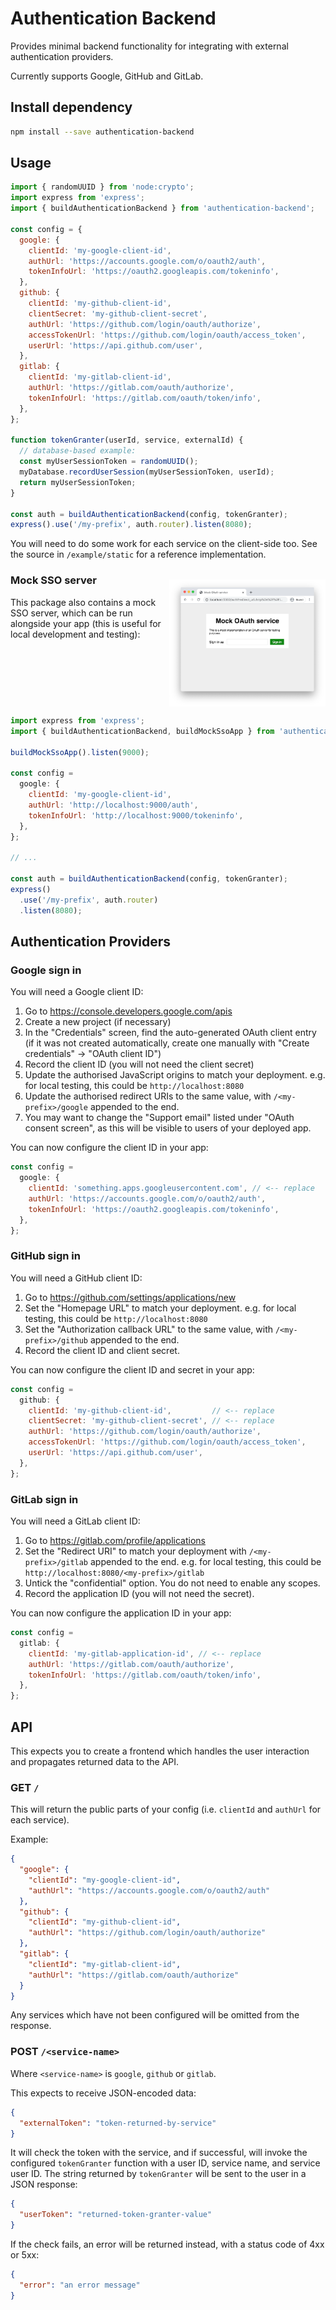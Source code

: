 # Authentication Backend

Provides minimal backend functionality for integrating with external
authentication providers.

Currently supports Google, GitHub and GitLab.

## Install dependency

```bash
npm install --save authentication-backend
```

## Usage

```javascript
import { randomUUID } from 'node:crypto';
import express from 'express';
import { buildAuthenticationBackend } from 'authentication-backend';

const config = {
  google: {
    clientId: 'my-google-client-id',
    authUrl: 'https://accounts.google.com/o/oauth2/auth',
    tokenInfoUrl: 'https://oauth2.googleapis.com/tokeninfo',
  },
  github: {
    clientId: 'my-github-client-id',
    clientSecret: 'my-github-client-secret',
    authUrl: 'https://github.com/login/oauth/authorize',
    accessTokenUrl: 'https://github.com/login/oauth/access_token',
    userUrl: 'https://api.github.com/user',
  },
  gitlab: {
    clientId: 'my-gitlab-client-id',
    authUrl: 'https://gitlab.com/oauth/authorize',
    tokenInfoUrl: 'https://gitlab.com/oauth/token/info',
  },
};

function tokenGranter(userId, service, externalId) {
  // database-based example:
  const myUserSessionToken = randomUUID();
  myDatabase.recordUserSession(myUserSessionToken, userId);
  return myUserSessionToken;
}

const auth = buildAuthenticationBackend(config, tokenGranter);
express().use('/my-prefix', auth.router).listen(8080);
```

You will need to do some work for each service on the client-side too.
See the source in `/example/static` for a reference implementation.

### Mock SSO server

<img src="docs/mock-sso.png" width="250" align="right" style="margin-top: -2em">

This package also contains a mock SSO server, which can be run alongside your app
(this is useful for local development and testing):

<div style="clear: both"></div>

```javascript
import express from 'express';
import { buildAuthenticationBackend, buildMockSsoApp } from 'authentication-backend';

buildMockSsoApp().listen(9000);

const config =
  google: {
    clientId: 'my-google-client-id',
    authUrl: 'http://localhost:9000/auth',
    tokenInfoUrl: 'http://localhost:9000/tokeninfo',
  },
};

// ...

const auth = buildAuthenticationBackend(config, tokenGranter);
express()
  .use('/my-prefix', auth.router)
  .listen(8080);
```

## Authentication Providers

### Google sign in

You will need a Google client ID:

1. Go to <https://console.developers.google.com/apis>
2. Create a new project (if necessary)
3. In the "Credentials" screen, find the auto-generated OAuth client
   entry (if it was not created automatically, create one manually with
   "Create credentials" &rarr; "OAuth client ID")
4. Record the client ID (you will not need the client secret)
5. Update the authorised JavaScript origins to match your deployment.
   e.g. for local testing, this could be `http://localhost:8080`
6. Update the authorised redirect URIs to the same value, with
   `/<my-prefix>/google` appended to the end.
7. You may want to change the "Support email" listed under
   "OAuth consent screen", as this will be visible to users of your
   deployed app.

You can now configure the client ID in your app:

```javascript
const config =
  google: {
    clientId: 'something.apps.googleusercontent.com', // <-- replace
    authUrl: 'https://accounts.google.com/o/oauth2/auth',
    tokenInfoUrl: 'https://oauth2.googleapis.com/tokeninfo',
  },
};
```

### GitHub sign in

You will need a GitHub client ID:

1. Go to <https://github.com/settings/applications/new>
2. Set the "Homepage URL" to match your deployment. e.g. for local
   testing, this could be `http://localhost:8080`
3. Set the "Authorization callback URL" to the same value, with
   `/<my-prefix>/github` appended to the end.
4. Record the client ID and client secret.

You can now configure the client ID and secret in your app:

```javascript
const config =
  github: {
    clientId: 'my-github-client-id',         // <-- replace
    clientSecret: 'my-github-client-secret', // <-- replace
    authUrl: 'https://github.com/login/oauth/authorize',
    accessTokenUrl: 'https://github.com/login/oauth/access_token',
    userUrl: 'https://api.github.com/user',
  },
};
```

### GitLab sign in

You will need a GitLab client ID:

1. Go to <https://gitlab.com/profile/applications>
2. Set the "Redirect URI" to match your deployment with
   `/<my-prefix>/gitlab` appended to the end. e.g. for local
   testing, this could be `http://localhost:8080/<my-prefix>/gitlab`
3. Untick the "confidential" option. You do not need to enable
   any scopes.
4. Record the application ID (you will not need the secret).

You can now configure the application ID in your app:

```javascript
const config =
  gitlab: {
    clientId: 'my-gitlab-application-id', // <-- replace
    authUrl: 'https://gitlab.com/oauth/authorize',
    tokenInfoUrl: 'https://gitlab.com/oauth/token/info',
  },
};
```

## API

This expects you to create a frontend which handles the user interaction and propagates returned data to the API.

### GET `/`

This will return the public parts of your config (i.e. `clientId` and `authUrl` for each service).

Example:

```json
{
  "google": {
    "clientId": "my-google-client-id",
    "authUrl": "https://accounts.google.com/o/oauth2/auth"
  },
  "github": {
    "clientId": "my-github-client-id",
    "authUrl": "https://github.com/login/oauth/authorize"
  },
  "gitlab": {
    "clientId": "my-gitlab-client-id",
    "authUrl": "https://gitlab.com/oauth/authorize"
  }
}
```

Any services which have not been configured will be omitted from the response.

### POST `/<service-name>`

Where `<service-name>` is `google`, `github` or `gitlab`.

This expects to receive JSON-encoded data:

```json
{
  "externalToken": "token-returned-by-service"
}
```

It will check the token with the service, and if successful, will invoke the configured
`tokenGranter` function with a user ID, service name, and service user ID. The string
returned by `tokenGranter` will be sent to the user in a JSON response:

```json
{
  "userToken": "returned-token-granter-value"
}
```

If the check fails, an error will be returned instead, with a status code of 4xx or 5xx:

```json
{
  "error": "an error message"
}
```
